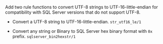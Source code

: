 Add two rule functions to convert UTF-8 strings to UTF-16-little-endian for compatibility with SQL Server versions that do not support UTF-8.

- Convert a UTF-8 string to UTF-16-little-endian.
  `str_utf16_le/1`

- Convert any string or Binary to SQL Server hex binary format with `0x` prefix.
  `sqlserver_bin2hexstr/1`

